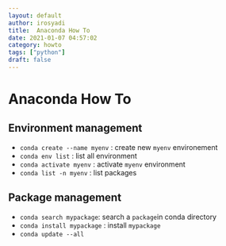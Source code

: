 ```yaml
---
layout: default
author: irosyadi
title:  Anaconda How To
date: 2021-01-07 04:57:02
category: howto
tags: ["python"]
draft: false
---
```


# Anaconda How To

## Environment management
- `conda create --name myenv` : create new `myenv` environement
- `conda env list` : list all environment
- `conda activate myenv` : activate `myenv` environment
- `conda list -n myenv` : list packages

## Package management
- `conda search mypackage`: search a `package`in conda directory
- `conda install mypackage` : install `mypackage`
- `conda update --all`